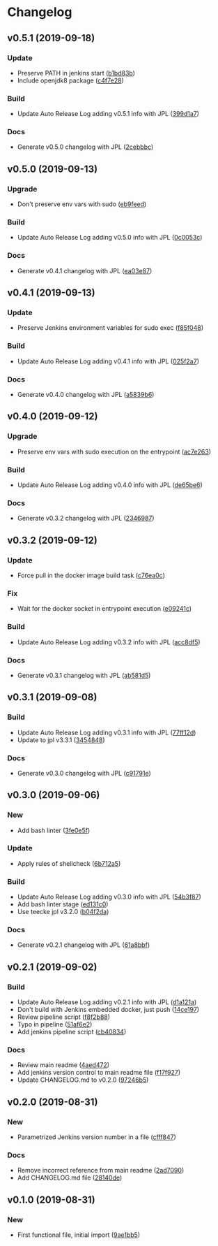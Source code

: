 # Changelog

## v0.5.1 (2019-09-18)

### Update

* Preserve PATH in jenkins start ([b1bd83b](https://github.com/teecke/jenkins-dind/commit/b1bd83b))
* Include openjdk8 package ([c4f7e28](https://github.com/teecke/jenkins-dind/commit/c4f7e28))

### Build

* Update Auto Release Log adding v0.5.1 info with JPL ([399d1a7](https://github.com/teecke/jenkins-dind/commit/399d1a7))

### Docs

* Generate v0.5.0 changelog with JPL ([2cebbbc](https://github.com/teecke/jenkins-dind/commit/2cebbbc))

## v0.5.0 (2019-09-13)

### Upgrade

* Don't preserve env vars with sudo ([eb9feed](https://github.com/teecke/jenkins-dind/commit/eb9feed))

### Build

* Update Auto Release Log adding v0.5.0 info with JPL ([0c0053c](https://github.com/teecke/jenkins-dind/commit/0c0053c))

### Docs

* Generate v0.4.1 changelog with JPL ([ea03e87](https://github.com/teecke/jenkins-dind/commit/ea03e87))

## v0.4.1 (2019-09-13)

### Update

* Preserve Jenkins environment variables for sudo exec ([f85f048](https://github.com/teecke/jenkins-dind/commit/f85f048))

### Build

* Update Auto Release Log adding v0.4.1 info with JPL ([025f2a7](https://github.com/teecke/jenkins-dind/commit/025f2a7))

### Docs

* Generate v0.4.0 changelog with JPL ([a5839b6](https://github.com/teecke/jenkins-dind/commit/a5839b6))

## v0.4.0 (2019-09-12)

### Upgrade

* Preserve env vars with sudo execution on the entrypoint ([ac7e263](https://github.com/teecke/jenkins-dind/commit/ac7e263))

### Build

* Update Auto Release Log adding v0.4.0 info with JPL ([de65be6](https://github.com/teecke/jenkins-dind/commit/de65be6))

### Docs

* Generate v0.3.2 changelog with JPL ([2346987](https://github.com/teecke/jenkins-dind/commit/2346987))

## v0.3.2 (2019-09-12)

### Update

* Force pull in the docker image build task ([c76ea0c](https://github.com/teecke/jenkins-dind/commit/c76ea0c))

### Fix

* Wait for the docker socket in entrypoint execution ([e09241c](https://github.com/teecke/jenkins-dind/commit/e09241c))

### Build

* Update Auto Release Log adding v0.3.2 info with JPL ([acc8df5](https://github.com/teecke/jenkins-dind/commit/acc8df5))

### Docs

* Generate v0.3.1 changelog with JPL ([ab581d5](https://github.com/teecke/jenkins-dind/commit/ab581d5))

## v0.3.1 (2019-09-08)

### Build

* Update Auto Release Log adding v0.3.1 info with JPL ([77ff12d](https://github.com/teecke/jenkins-dind/commit/77ff12d))
* Update to jpl v3.3.1 ([3454848](https://github.com/teecke/jenkins-dind/commit/3454848))

### Docs

* Generate v0.3.0 changelog with JPL ([c91791e](https://github.com/teecke/jenkins-dind/commit/c91791e))

## v0.3.0 (2019-09-06)

### New

* Add bash linter ([3fe0e5f](https://github.com/teecke/jenkins-dind/commit/3fe0e5f))

### Update

* Apply rules of shellcheck ([6b712a5](https://github.com/teecke/jenkins-dind/commit/6b712a5))

### Build

* Update Auto Release Log adding v0.3.0 info with JPL ([54b3f87](https://github.com/teecke/jenkins-dind/commit/54b3f87))
* Add bash linter stage ([ed131c0](https://github.com/teecke/jenkins-dind/commit/ed131c0))
* Use teecke jpl v3.2.0 ([b04f2da](https://github.com/teecke/jenkins-dind/commit/b04f2da))

### Docs

* Generate v0.2.1 changelog with JPL ([61a8bbf](https://github.com/teecke/jenkins-dind/commit/61a8bbf))

## v0.2.1 (2019-09-02)

### Build

* Update Auto Release Log adding v0.2.1 info with JPL ([d1a121a](https://github.com/teecke/jenkins-dind/commit/d1a121a))
* Don't build with Jenkins embedded docker, just push ([14ce197](https://github.com/teecke/jenkins-dind/commit/14ce197))
* Review pipeline script ([f8f2b88](https://github.com/teecke/jenkins-dind/commit/f8f2b88))
* Typo in pipeline ([51af6e2](https://github.com/teecke/jenkins-dind/commit/51af6e2))
* Add jenkins pipeline script ([cb40834](https://github.com/teecke/jenkins-dind/commit/cb40834))

### Docs

* Review main readme ([4aed472](https://github.com/teecke/jenkins-dind/commit/4aed472))
* Add jenkins version control to main readme file ([f17f927](https://github.com/teecke/jenkins-dind/commit/f17f927))
* Update CHANGELOG.md to v0.2.0 ([97246b5](https://github.com/teecke/jenkins-dind/commit/97246b5))

## v0.2.0 (2019-08-31)

### New

* Parametrized Jenkins version number in a file ([cfff847](https://github.com/teecke/jenkins-dind/commit/cfff847))

### Docs

* Remove incorrect reference from main readme ([2ad7090](https://github.com/teecke/jenkins-dind/commit/2ad7090))
* Add CHANGELOG.md file ([28140de](https://github.com/teecke/jenkins-dind/commit/28140de))

## v0.1.0 (2019-08-31)

### New

* First functional file, initial import ([9ae1bb5](https://github.com/teecke/jenkins-dind/commit/9ae1bb5))

